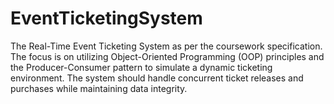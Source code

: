 # EventTicketingSystem
The Real-Time Event Ticketing System as per the coursework specification. The focus is on utilizing Object-Oriented Programming (OOP) principles and the Producer-Consumer pattern to simulate a dynamic ticketing environment. The system should handle concurrent ticket releases and purchases while maintaining data integrity.
